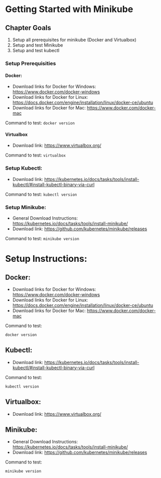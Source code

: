 # Getting Started with Minikube

## Chapter Goals

1. Setup all prerequisites for minikube (Docker and Virtualbox)
2. Setup and test Minikube
3. Setup and test kubectl

### Setup Prerequisities

#### Docker:

* Download links for Docker for Windows: https://www.docker.com/docker-windows
* Download links for Docker for Linux: https://docs.docker.com/engine/installation/linux/docker-ce/ubuntu
* Download links for Docker for Mac: https://www.docker.com/docker-mac

Command to test: `docker version`

#### Virtualbox

* Download link: https://www.virtualbox.org/

Command to test: `virtualbox`

### Setup Kubectl:
* Download link: https://kubernetes.io/docs/tasks/tools/install-kubectl/#install-kubectl-binary-via-curl

Command to test: `kubectl version`


### Setup Minikube:
* General Download Instructions: https://kubernetes.io/docs/tasks/tools/install-minikube/
* Download link: https://github.com/kubernetes/minikube/releases

Command to test: `minikube version`

# Setup Instructions:

## Docker:

* Download links for Docker for Windows: https://www.docker.com/docker-windows
* Download links for Docker for Linux: https://docs.docker.com/engine/installation/linux/docker-ce/ubuntu
* Download links for Docker for Mac: https://www.docker.com/docker-mac

Command to test: 
```
docker version
```

## Kubectl:
* Download link: https://kubernetes.io/docs/tasks/tools/install-kubectl/#install-kubectl-binary-via-curl

Command to test: 

```
kubectl version
```

## Virtualbox:
* Download link: https://www.virtualbox.org/

## Minikube:
* General Download Instructions: https://kubernetes.io/docs/tasks/tools/install-minikube/
* Download link: https://github.com/kubernetes/minikube/releases

Command to test: 
```
minikube version
```
